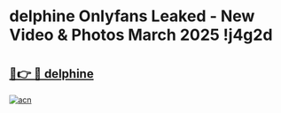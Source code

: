 # delphine Onlyfans Leaked - New Video & Photos March 2025 !j4g2d

# <h2><a href="https://b0gq6z.iuczelnia.edu.pl?title=delphine&ref=j4g2d">🔗👉 🔴 delphine</a></h2>

[![acn](https://github.com/user-attachments/assets/0f9c940e-d8b0-45ae-aac7-cd30a18b3e1c)](https://b0gq6z.iuczelnia.edu.pl?title=delphine&ref=j4g2d)

